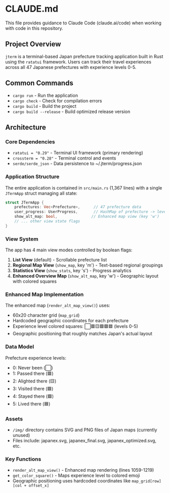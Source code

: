 # CLAUDE.md

This file provides guidance to Claude Code (claude.ai/code) when working with code in this repository.

## Project Overview
`jterm` is a terminal-based Japan prefecture tracking application built in Rust using the `ratatui` framework. Users can track their travel experiences across all 47 Japanese prefectures with experience levels 0-5.

## Common Commands
- `cargo run` - Run the application
- `cargo check` - Check for compilation errors
- `cargo build` - Build the project
- `cargo build --release` - Build optimized release version

## Architecture

### Core Dependencies
- `ratatui = "0.29"` - Terminal UI framework (primary rendering)
- `crossterm = "0.28"` - Terminal control and events
- `serde/serde_json` - Data persistence to ~/.jterm/progress.json

### Application Structure
The entire application is contained in `src/main.rs` (1,367 lines) with a single `JTermApp` struct managing all state:

```rust
struct JTermApp {
    prefectures: Vec<Prefecture>,      // 47 prefecture data
    user_progress: UserProgress,       // HashMap of prefecture -> level (0-5)
    show_alt_map: bool,               // Enhanced map view (key 'w')
    // ... other view state flags
}
```

### View System
The app has 4 main view modes controlled by boolean flags:
1. **List View** (default) - Scrollable prefecture list
2. **Regional Map View** (`show_map`, key 'm') - Text-based regional groupings  
3. **Statistics View** (`show_stats`, key 's') - Progress analytics
4. **Enhanced Overview Map** (`show_alt_map`, key 'w') - Geographic layout with colored squares

### Enhanced Map Implementation
The enhanced map (`render_alt_map_view()`) uses:
- 60x20 character grid (`map_grid`)
- Hardcoded geographic coordinates for each prefecture
- Experience level colored squares: ⬜🟥🟨🟩🟪🟦 (levels 0-5)
- Geographic positioning that roughly matches Japan's actual layout

### Data Model
Prefecture experience levels:
- 0: Never been (⬜)
- 1: Passed there (🟥) 
- 2: Alighted there (🟨)
- 3: Visited there (🟩)
- 4: Stayed there (🟪)
- 5: Lived there (🟦)

### Assets
- `/img/` directory contains SVG and PNG files of Japan maps (currently unused)
- Files include: japanex.svg, japanex_final.svg, japanex_optimized.svg, etc.

### Key Functions
- `render_alt_map_view()` - Enhanced map rendering (lines 1059-1219)
- `get_color_square()` - Maps experience level to colored emoji
- Geographic positioning uses hardcoded coordinates like `map_grid[row][col + offset_x]`